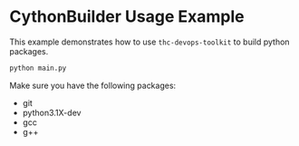 # CythonBuilder Usage Example
 
This example demonstrates how to use `thc-devops-toolkit` to build python packages.

```bash
python main.py
```

Make sure you have the following packages:
- git
- python3.1X-dev
- gcc
- g++

